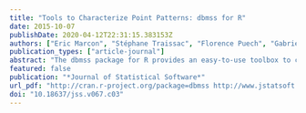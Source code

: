 ```yaml
---
title: "Tools to Characterize Point Patterns: dbmss for R"
date: 2015-10-07
publishDate: 2020-04-12T22:31:15.383153Z
authors: ["Eric Marcon", "Stéphane Traissac", "Florence Puech", "Gabriel Lang"]
publication_types: ["article-journal"]
abstract: "The dbmss package for R provides an easy-to-use toolbox to characterize the spatial structure of point patterns. Our contribution presents the state of the art of distance-based methods employed in economic geography and which are also used in ecology. Topographic functions such as Ripley's K, absolute functions such as Duranton and Overman's Kd and relative functions such as Marcon and Puech's M are implemented. Their confidence envelopes (including global ones) and tests against counterfactuals are included in the package."
featured: false
publication: "*Journal of Statistical Software*"
url_pdf: "http://cran.r-project.org/package=dbmss http://www.jstatsoft.org/v67/c03/"
doi: "10.18637/jss.v067.c03"
---
```


<span class="__dimensions_badge_embed__" data-doi="10.18637/jss.v067.c03"></span><script async src="https://badge.dimensions.ai/badge.js" charset="utf-8"></script>
